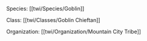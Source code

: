 Species: [[twi/Species/Goblin]]

Class: [[twi/Classes/Goblin Chieftan]]

Organization: [[twi/Organization/Mountain City Tribe]]
